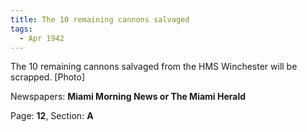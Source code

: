 ```yaml
---  
title: The 10 remaining cannons salvaged  
tags:  
  - Apr 1942  
---  
```

  
The 10 remaining cannons salvaged from the HMS Winchester will be scrapped. [Photo]  
  
Newspapers: **Miami Morning News or The Miami Herald**  
  
Page: **12**, Section: **A** 

